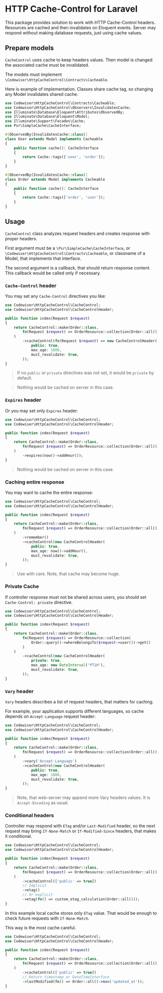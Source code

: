 # HTTP Cache-Control for Laravel

This package provides solution to work with HTTP Cache-Control headers.
Resources are cached and then invalidates on Eloquent events. Server may respond
without making database requests, just using cache values.

## Prepare models

`CacheControl` uses cache to keep headers values. Then model is changed the
associated cache must be invalidated.

The models must implement `\Codewiser\HttpCacheControl\Contracts\Cacheable`.

Here is example of implementation. Classes share cache tag, so changing any
Model invalidates shared cache.

```php
use Codewiser\HttpCacheControl\Contracts\Cacheable;
use Codewiser\HttpCacheControl\Observers\InvalidatesCache;
use Illuminate\Database\Eloquent\Attributes\ObservedBy;
use Illuminate\Database\Eloquent\Model;
use Illuminate\Support\Facades\Cache;
use Psr\SimpleCache\CacheInterface;

#[ObservedBy(InvalidatesCache::class)]
class User extends Model implements Cacheable
{
    public function cache(): CacheInterface
    {
        return Cache::tags(['user', 'order']);
    }
}

#[ObservedBy(InvalidatesCache::class)]
class Order extends Model implements Cacheable
{
    public function cache(): CacheInterface
    {
        return Cache::tags(['order', 'user']);
    }
}
```

## Usage

`CacheControl` class analyzes request headers and creates response with proper
headers.

First argument must be a `\Psr\SimpleCache\CacheInterface`,
or `\Codewiser\HttpCacheControl\Contracts\Cacheable`, or classname of a Model,
that implements that interface.

The second argument is a callback, that should return response content. This
callback would be called only if necessary.

### `Cache-Control` header

You may set any `Cache-Control` directives you like:

```php
use Codewiser\HttpCacheControl\CacheControl;
use Codewiser\HttpCacheControl\CacheControlHeader;

public function index(Request $request)
{
    return CacheControl::make(Order::class, 
        fn(Request $request) => OrderResource::collection(Order::all())
    )
        ->cacheControl(fn(Request $request) => new CacheControlHeader(
            public: true,
            max_age: 1800,
            must_revalidate: true,
        ));
}
```
> If no `public` or `private` directives was not set, it would be `private` by
> default.

> Nothing would be cached on server in this case.

### `Expires` header

Or you may set only `Expires` header:

```php
use Codewiser\HttpCacheControl\CacheControl;
use Codewiser\HttpCacheControl\CacheControlHeader;

public function index(Request $request)
{
    return CacheControl::make(Order::class, 
        fn(Request $request) => OrderResource::collection(Order::all())
    )
        ->expires(now()->addHour());
}
```

> Nothing would be cached on server in this case.

### Caching entire response

You may want to cache the entire response:

```php
use Codewiser\HttpCacheControl\CacheControl;
use Codewiser\HttpCacheControl\CacheControlHeader;

public function index(Request $request)
{
    return CacheControl::make(Order::class, 
        fn(Request $request) => OrderResource::collection(Order::all())
    )
        ->remember()
        ->cacheControl(new CacheControlHeader(
            public: true,
            max_age: now()->addHour(),
            must_revalidate: true,
        ));
}
```

> Use with care. Note, that cache may become huge.

### Private Cache

If controller response must not be shared across users, you should
set `Cache-Control: private` directive.

```php
use Codewiser\HttpCacheControl\CacheControl;
use Codewiser\HttpCacheControl\CacheControlHeader;

public function index(Request $request)
{
    return CacheControl::make(Order::class, 
        fn(Request $request) => OrderResource::collection(
            Order::query()->whereBelongsTo($request->user())->get()
        )
    )
        ->cacheControl(new CacheControlHeader(
            private: true,
            max_age: new DateInterval('PT1H'),
            must_revalidate: true,
        ));
}
```

### `Vary` header

`Vary` headers describes a list of request headers, that matters for caching.

For example, your application supports different languages, so cache depends
on `Accept-Language` request header:

```php
use Codewiser\HttpCacheControl\CacheControl;
use Codewiser\HttpCacheControl\CacheControlHeader;

public function index(Request $request)
{
    return CacheControl::make(Order::class, 
        fn(Request $request) => OrderResource::collection(Order::all())
    )
        ->vary('Accept-Language')
        ->cacheControl(new CacheControlHeader(
            public: true,
            max_age: 1800,
            must_revalidate: true,
        ));
}
```

> Note, that web-server may append more Vary headers values. It
> is `Accept-Encoding` as usual.

### Conditional headers

Controller may respond with `ETag` and/or `Last-Modified` header, so the next
request may bring `If-None-Match` or `If-Modified-Since` headers, that makes it
conditional.

```php
use Codewiser\HttpCacheControl\CacheControl;
use Codewiser\HttpCacheControl\CacheControlHeader;

public function index(Request $request)
{
    return CacheControl::make(Order::class, 
        fn(Request $request) => OrderResource::collection(Order::all())
    )
        ->cacheControl(['public' => true])
        // Implicit
        ->etag()
        // Or explicit
        ->etag(fn() => custom_etag_calculation(Order::all()));
}
```

In this example local cache stores only `ETag` value. That would be enough to
check future requests with `If-None-Match`.

This way is the most cache careful.

```php
use Codewiser\HttpCacheControl\CacheControl;
use Codewiser\HttpCacheControl\CacheControlHeader;

public function index(Request $request)
{
    return CacheControl::make(Order::class, 
        fn(Request $request) => OrderResource::collection(Order::all())
    )
        ->cacheControl(['public' => true])
        // Return timestamp or DateTimeInterface
        ->lastModified(fn() => Order::all()->max('updated_at'));
}
```

